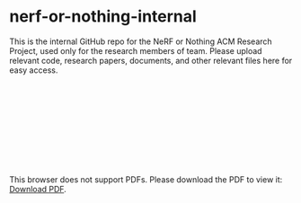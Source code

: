 # nerf-or-nothing-internal
This is the internal GitHub repo for the NeRF or Nothing ACM Research Project, used only for the research members of team. Please upload relevant code, research papers, documents, and other relevant files here for easy access.

<object data="https://github.com/ACM-Research/nerf-or-nothing-internal/raw/main/NeRF%20or%20Nothing_%20ACM%20Research%20(Spring%202023).pdf" type="application/pdf" width="700px" height="700px">
    <embed src="https://github.com/ACM-Research/nerf-or-nothing-internal/raw/main/NeRF%20or%20Nothing_%20ACM%20Research%20(Spring%202023).pdf">
        <p>This browser does not support PDFs. Please download the PDF to view it: <a href="https://github.com/ACM-Research/nerf-or-nothing-internal/raw/main/NeRF%20or%20Nothing_%20ACM%20Research%20(Spring%202023).pdf">Download PDF</a>.</p>
    </embed>
</object>